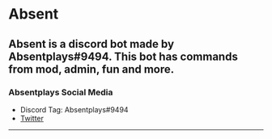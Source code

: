 # Absent
Absent is a discord bot made by Absentplays#9494. This bot has commands from mod, admin, fun and more.
---

### Absentplays Social Media
* Discord Tag: Absentplays#9494
* [Twitter](https://twitter.com/absentplays)
---
